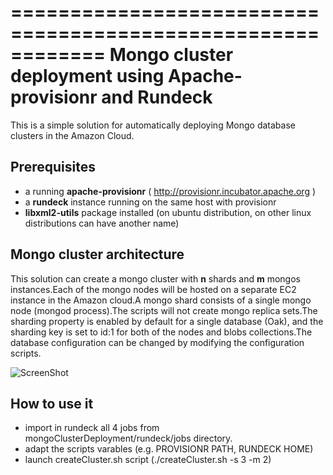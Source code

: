 ============================================================
Mongo cluster deployment using Apache-provisionr and Rundeck
============================================================

This is a simple solution for automatically deploying Mongo database clusters in the Amazon Cloud.

Prerequisites
-------------

- a running **apache-provisionr** ( http://provisionr.incubator.apache.org )
- a **rundeck** instance running on the same host with provisionr
- **libxml2-utils** package installed (on ubuntu distribution, on other linux distributions can have another name)

Mongo cluster architecture
--------------------------

This solution can create a mongo cluster with **n** shards and **m** mongos instances.Each of the mongo nodes will be hosted on a separate EC2 instance in the Amazon cloud.A mongo shard consists of a single mongo node (mongod process).The scripts will not create mongo replica sets.The sharding property is enabled by default for a single database (Oak), and the sharding key is set to id:1 for both of the nodes and blobs collections.The database configuration can be changed by modifying the configuration scripts.


![ScreenShot](https://raw.github.com/rogoz/mongoClusterDeployment/master/resources/mongoArchitecture.png)


How to use it
-------------

- import in rundeck all 4 jobs from mongoClusterDeployment/rundeck/jobs directory.
- adapt the scripts varables (e.g. PROVISIONR PATH, RUNDECK HOME)
- launch createCluster.sh script (./createCluster.sh -s 3 -m 2)
